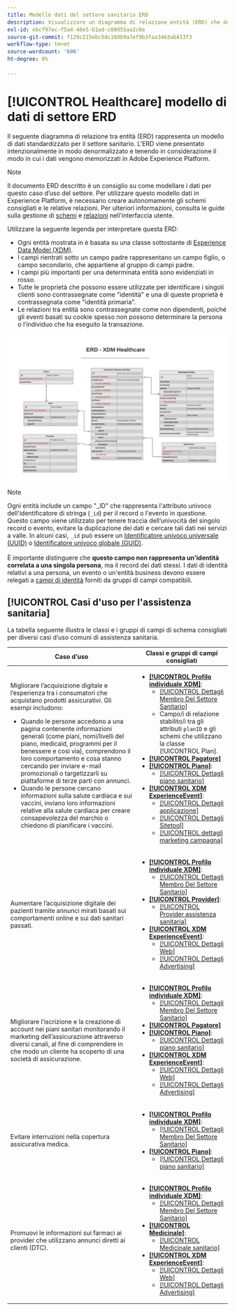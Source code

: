 ```yaml
---
title: Modello dati del settore sanitario ERD
description: Visualizzare un diagramma di relazione entità (ERD) che descrive un modello di dati standardizzato per il settore sanitario. Questo modello dati è compatibile con Experience Data Model (XDM) per l’utilizzo in Adobe Experience Platform.
exl-id: ebcf97ec-f5a4-46e5-b1ad-c80d55aa2c6e
source-git-commit: f129c215ebc5dc169b9a7ef9b3faa3463ab413f3
workflow-type: tm+mt
source-wordcount: '606'
ht-degree: 0%

---
```


# [!UICONTROL Healthcare] modello di dati di settore ERD

Il seguente diagramma di relazione tra entità (ERD) rappresenta un modello di dati standardizzato per il settore sanitario. L&#39;ERD viene presentato intenzionalmente in modo denormalizzato e tenendo in considerazione il modo in cui i dati vengono memorizzati in Adobe Experience Platform.

>[!NOTE]
>
>Il documento ERD descritto è un consiglio su come modellare i dati per questo caso d’uso del settore. Per utilizzare questo modello dati in Experience Platform, è necessario creare autonomamente gli schemi consigliati e le relative relazioni. Per ulteriori informazioni, consulta le guide sulla gestione di [schemi](../../ui/resources/schemas.md) e [relazioni](../../tutorials/relationship-ui.md) nell&#39;interfaccia utente.

Utilizzare la seguente legenda per interpretare questa ERD:

* Ogni entità mostrata in è basata su una classe sottostante di [Experience Data Model (XDM)](../composition.md#class).
* I campi rientrati sotto un campo padre rappresentano un campo figlio, o campo secondario, che appartiene al gruppo di campi padre.
* I campi più importanti per una determinata entità sono evidenziati in rosso.
* Tutte le proprietà che possono essere utilizzate per identificare i singoli clienti sono contrassegnate come &quot;identità&quot; e una di queste proprietà è contrassegnata come &quot;identità primaria&quot;.
* Le relazioni tra entità sono contrassegnate come non dipendenti, poiché gli eventi basati su cookie spesso non possono determinare la persona o l’individuo che ha eseguito la transazione.

![Un esempio di ERD per un modello di dati del settore sanitario](../../images/industries/healthcare.png)

>[!NOTE]
>
>Ogni entità include un campo &quot;_ID&quot; che rappresenta l&#39;attributo univoco dell&#39;identificatore di stringa (`_id`) per il record o l&#39;evento in questione. Questo campo viene utilizzato per tenere traccia dell’univocità del singolo record o evento, evitare la duplicazione dei dati e cercare tali dati nei servizi a valle. In alcuni casi, `_id` può essere un [Identificatore univoco universale (UUID)](https://tools.ietf.org/html/rfc4122) o [Identificatore univoco globale (GUID)](https://docs.microsoft.com/en-us/dotnet/api/system.guid?view=net-5.0).<br><br>È importante distinguere che **questo campo non rappresenta un&#39;identità correlata a una singola persona**, ma il record dei dati stessi. I dati di identità relativi a una persona, un evento o un&#39;entità business devono essere relegati a [campi di identità](../composition.md#identity) forniti da gruppi di campi compatibili.

## [!UICONTROL Casi d&#39;uso per l&#39;assistenza sanitaria]

La tabella seguente illustra le classi e i gruppi di campi di schema consigliati per diversi casi d’uso comuni di assistenza sanitaria.

| Caso d’uso | Classi e gruppi di campi consigliati |
| --- | --- |
| Migliorare l’acquisizione digitale e l’esperienza tra i consumatori che acquistano prodotti assicurativi. Gli esempi includono: <ul><li>Quando le persone accedono a una pagina contenente informazioni generali (come piani, nomi/livelli del piano, medicaid, programmi per il benessere e così via), comprendono il loro comportamento e cosa stanno cercando per inviare e-mail promozionali o targetizzarli su piattaforme di terze parti con annunci.</li><li>Quando le persone cercano informazioni sulla salute cardiaca e sui vaccini, inviano loro informazioni relative alla salute cardiaca per creare consapevolezza del marchio o chiedono di pianificare i vaccini.</li></ul> | <ul><li>**[[!UICONTROL Profilo individuale XDM]](../../classes/individual-profile.md)**:<ul><li>[[!UICONTROL Dettagli Membro Del Settore Sanitario]](../../field-groups/profile/healthcare-member-details.md)</li><li>Campo/i di relazione stabilito/i tra gli attributi `planID` e gli schemi che utilizzano la classe [!UICONTROL Plan].</li></ul></li><li>**[[!UICONTROL Pagatore]](../../classes/payer.md)**</li><li>**[[!UICONTROL Piano]](../../classes/plan.md)**:<ul><li>[[!UICONTROL Dettagli piano sanitario]](../../field-groups/plan/healthcare-plan-details.md)</li></ul></li><li>**[[!UICONTROL XDM ExperienceEvent]](../../classes/experienceevent.md)**:<ul><li>[[!UICONTROL Dettagli applicazione]](../../field-groups/event/application-details.md)</li><li>[[!UICONTROL Dettagli Sitetool]](../../field-groups/event/sitetool-details.md)</li><li>[[!UICONTROL  dettagli marketing campagna]](../../field-groups/event/campaign-marketing-details.md)</li></ul></li></ul> |
| Aumentare l’acquisizione digitale dei pazienti tramite annunci mirati basati sui comportamenti online e sui dati sanitari passati. | <ul><li>**[[!UICONTROL Profilo individuale XDM]](../../classes/individual-profile.md)**:<ul><li>[[!UICONTROL Dettagli Membro Del Settore Sanitario]](../../field-groups/profile/healthcare-member-details.md)</li></ul></li><li>**[[!UICONTROL Provider]](../../classes/provider.md)**:<ul><li>[[!UICONTROL Provider assistenza sanitaria]](../../field-groups/provider/healthcare-provider.md)</li></ul></li><li>**[[!UICONTROL XDM ExperienceEvent]](../../classes/experienceevent.md)**:<ul><li>[[!UICONTROL Dettagli Web]](../../field-groups/event/web-details.md)</li><li>[[!UICONTROL Dettagli Advertising]](../../field-groups/event/advertising-details.md)</li></ul></li></ul> |
| Migliorare l’iscrizione e la creazione di account nei piani sanitari monitorando il marketing dell’assicurazione attraverso diversi canali, al fine di comprendere in che modo un cliente ha scoperto di una società di assicurazione. | <ul><li>**[[!UICONTROL Profilo individuale XDM]](../../classes/individual-profile.md)**:<ul><li>[[!UICONTROL Dettagli Membro Del Settore Sanitario]](../../field-groups/profile/healthcare-member-details.md)</li></ul></li><li>**[[!UICONTROL Pagatore]](../../classes/payer.md)**</li><li>**[[!UICONTROL Piano]](../../classes/plan.md)**:<ul><li>[[!UICONTROL Dettagli piano sanitario]](../../field-groups/plan/healthcare-plan-details.md)</li></ul></li><li>**[[!UICONTROL XDM ExperienceEvent]](../../classes/experienceevent.md)**:<ul><li>[[!UICONTROL Dettagli Web]](../../field-groups/event/web-details.md)</li><li>[[!UICONTROL Dettagli Advertising]](../../field-groups/event/advertising-details.md)</li></ul></li></ul> |
| Evitare interruzioni nella copertura assicurativa medica. | <ul><li>**[[!UICONTROL Profilo individuale XDM]](../../classes/individual-profile.md)**:<ul><li>[[!UICONTROL Dettagli Membro Del Settore Sanitario]](../../field-groups/profile/healthcare-member-details.md)</li></ul></li><li>**[[!UICONTROL Piano]](../../classes/plan.md)**:<ul><li>[[!UICONTROL Dettagli piano sanitario]](../../field-groups/plan/healthcare-plan-details.md)</li></ul></li></ul> |
| Promuovi le informazioni sui farmaci ai provider che utilizzano annunci diretti ai clienti (DTC). | <ul><li>**[[!UICONTROL Profilo individuale XDM]](../../classes/individual-profile.md)**:<ul><li>[[!UICONTROL Dettagli Membro Del Settore Sanitario]](../../field-groups/profile/healthcare-member-details.md)</li></ul></li><li>**[[!UICONTROL Medicinale]](../../classes/medication.md)**:<ul><li>[[!UICONTROL Medicinale sanitario]](../../field-groups/medication/healthcare-medication.md)</li></ul></li><li>**[[!UICONTROL XDM ExperienceEvent]](../../classes/experienceevent.md)**:<ul><li>[[!UICONTROL Dettagli Web]](../../field-groups/event/web-details.md)</li><li>[[!UICONTROL Dettagli Advertising]](../../field-groups/event/advertising-details.md)</li></ul></li></ul> |

